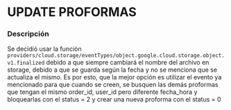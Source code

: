 # UPDATE PROFORMAS

### Descripción 

Se decidió usar la función `providers/cloud.storage/eventTypes/object.google.cloud.storage.object.v1.finalized` debido a que siempre cambiará el nombre del archivo
en storage, debido a que se guarda según la fecha y no se menciona que se actualiza el mismo. Es por esto, que la mejor opción es utilizar el evento ya mencionado
para que cuando se creen, se busquen las demás proformas que tengan el mismo order_id, user_id pero diferente fecha_hora y bloquearlas con el status = 2 y crear
una nueva proforma con el status = 0
